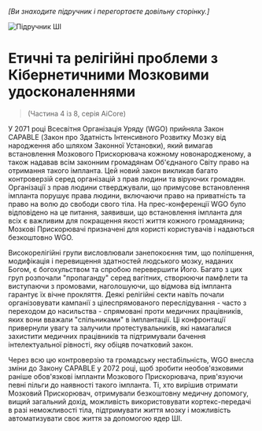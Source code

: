 *[Ви знаходите підручник і перегортаєте довільну сторінку.]*

![Підручник ШІ](/resources/lore/textbookAI440.png)
# Етичні та релігійні проблеми з Кібернетичними Мозковими удосконаленнями
>  (Частина 4 із 8, серія AiCore)

У 2071 році Всесвітня Організація Уряду (WGO) прийняла Закон CAPABLE (Закон про Здатність Інтенсивного Розвитку Мозку від народження або шляхом Законної Установки), який вимагав встановлення Мозкового Прискорювача кожному новонародженому, а також надавав всім законним громадянам Об'єднаного Світу право на отримання такого імпланта. Цей новий закон викликав багато контроверзій серед організацій з прав людини та віруючих громадян. Організації з прав людини стверджували, що примусове встановлення імпланта порушує права людини, включаючи право на приватність та право на волю до свободи свого тіла. На прес-конференції WGO було відповідено на це питання, заявивши, що встановлення імпланта для всіх є важливим для покращення якості життя кожного громадянина; Мозкові Прискорювачі призначені для користі користувачів і надаються безкоштовно WGO.

Високорелігійні групи висловлювали занепокоєння тим, що поліпшення, модифікація і перевищення здатностей людського мозку, наданих Богом, є богохульством та спробою перевершити Його. Багато з цих груп розпочали "пропаганду" серед вагітних, створюючи памфлети та виступаючи з промовами, наголошуючи, що відмова від імпланта гарантує їх вічне прокляття. Деякі релігійні секти навіть почали організовувати кампанії з цілеспрямованого переслідування - часто з переходом до насильства - спрямовані проти медичних працівників, яких вони вважали "спільниками" в імплантації. Ці конфронтації привернули увагу та залучили протестувальників, які намагалися захистити медичних працівників та підтримували бачення інтелектуальної рівності, яку обіцяв початковий закон.

Через всю цю контроверзію та громадську нестабільність, WGO внесла зміни до Закону CAPABLE у 2072 році, щоб зробити необов'язковими раніше обов'язкові імпланти Мозкового Прискорювача, прив'язуючи певні пільги до наявності такого імпланта. Ті, хто вирішив отримати Мозковий Прискорювач, отримували безкоштовну медичну допомогу, вищий загальний дохід, можливість використовувати кортекс-передачі в разі неможливості тіла, підтримувати життя мозку і можливість автоматизувати своє життя за допомогою ядер ШІ.

